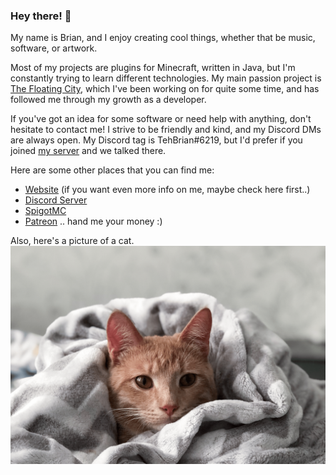 ### Hey there! 👋

My name is Brian, and I enjoy creating cool things, whether that be music, software, or artwork.

Most of my projects are plugins for Minecraft, written in Java, but I'm constantly trying to learn different technologies. My main passion project is [The Floating City](https://thefloating.city), which I've been working on for quite some time, and has followed me through my growth as a developer.

If you've got an idea for some software or need help with anything, don't hesitate to contact me! I strive to be friendly and kind, and my Discord DMs are always open. My Discord tag is TehBrian#6219, but I'd prefer if you joined [my server](https://chat.tehbrian.xyz) and we talked there. 

Here are some other places that you can find me:
- [Website](https://tehbrian.xyz) (if you want even more info on me, maybe check here first..)
- [Discord Server](https://chat.tehbrian.xyz)
- [SpigotMC](https://www.spigotmc.org/members/tehbrian.335560/)
- [Patreon](https://patreon.com/tehbrian) .. hand me your money :)

Also, here's a picture of a cat.
![a picture of a cat](https://github.com/ItsTehBrian/ItsTehBrian/raw/main/cat.png)
